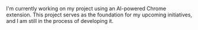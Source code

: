  
I'm currently working on my project using an AI-powered Chrome extension. This project serves as the foundation for my upcoming initiatives, and I am still in the process of developing it.
